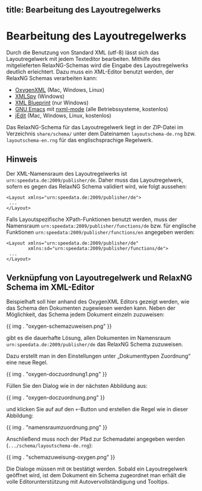 title: Bearbeitung des Layoutregelwerks
---
Bearbeitung des Layoutregelwerks
================================

Durch die Benutzung von Standard XML (utf-8) lässt sich das
Layoutregelwerk mit jedem Texteditor bearbeiten. Mithilfe des
mitgelieferten RelaxNG-Schemas wird die Eingabe des Layoutregelwerks
deutlich erleichtert. Dazu muss ein XML-Editor benutzt werden, der
RelaxNG Schemas verarbeiten kann:

-   [OxygenXML](http://www.oxygenxml.com) (Mac, Windows, Linux)
-   [XMLSpy](http://www.altova.com/xml-editor/) (Windows)
-   [XML Blueprint](http://www.xmlblueprint.com/) (nur Windows)
-   [GNU Emacs](http://www.gnu.org/software/emacs/) mit [nxml-mode](http://www.thaiopensource.com/nxml-mode/) (alle Betriebssysteme, kostenlos)
-   [jEdit](www.jedit.org) (Mac, Windows, Linux, kostenlos)

Das RelaxNG-Schema für das Layoutregelwerk liegt in der ZIP-Datei im
Verzeichnis `share/schema/` unter dem Dateinamen `layoutschema-de.rng`
bzw. `layoutschema-en.rng` für das englischsprachige Regelwerk.

Hinweis
-------

Der XML-Namensraum des Layoutregelwerks ist
`urn:speedata.de:2009/publisher/de`. Daher muss das Layoutregelwerk,
sofern es gegen das RelaxNG Schema validiert wird, wie folgt aussehen:

    <Layout xmlns="urn:speedata.de:2009/publisher/de">
     ...
    </Layout>

Falls Layoutspezifische XPath-Funktionen benutzt werden, muss der
Namensraum `urn:speedata:2009/publisher/functions/de` bzw. für englische
Funktionen `urn:speedata:2009/publisher/functions/en` angegeben werden:

    <Layout xmlns="urn:speedata.de:2009/publisher/de"
            xmlns:sd="urn:speedata:2009/publisher/functions/de">
     ...
    </Layout>

Verknüpfung von Layoutregelwerk und RelaxNG Schema im XML-Editor
----------------------------------------------------------------

Beispielhaft soll hier anhand des OxygenXML Editors gezeigt werden, wie
das Schema den Dokumenten zugewiesen werden kann. Neben der Möglichkeit,
das Schema jedem Dokument einzeln zuzuweisen:

{{ img . "oxygen-schemazuweisen.png" }}

gibt es die dauerhafte Lösung, allen Dokumenten im Namensraum
`urn:speedata.de:2009/publisher/de` das RelaxNG Schema zuzuweisen.

Dazu erstellt man in den Einstellungen unter „Dokumenttypen Zuordnung“
eine neue Regel.

{{ img . "oxygen-doczuordnung1.png" }}

Füllen Sie den Dialog wie in der nächsten Abbildung aus:

{{ img . "oxygen-doczuordnung.png" }}

und klicken Sie auf auf den `+`-Button und erstellen die Regel wie in
dieser Abbildung:

{{ img . "namensraumzuordnung.png" }}


Anschließend muss noch der Pfad zur Schemadatei angegeben werden
(`.../schema/layoutschema-de.rng`):


{{ img . "schemazuweisung-oxygen.png" }}

Die Dialoge müssen mit `OK` bestätigt werden. Sobald ein Layoutregelwerk
geöffnet wird, ist dem Dokument ein Schema zugeordnet man erhält die
volle Editorunterstützung mit Autovervollständigung und Tooltips.

